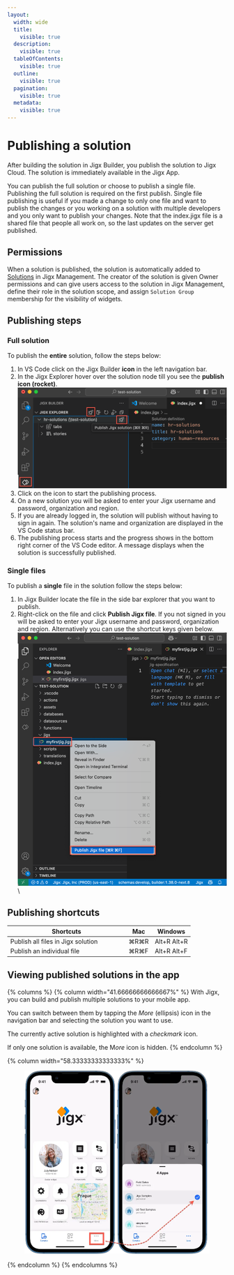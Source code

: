 ```yaml
---
layout:
  width: wide
  title:
    visible: true
  description:
    visible: true
  tableOfContents:
    visible: true
  outline:
    visible: true
  pagination:
    visible: true
  metadata:
    visible: true
---
```


# Publishing a solution

After building the solution in Jigx Builder, you publish the solution to Jigx Cloud. The solution is immediately available in the Jigx App.

You can publish the full solution or choose to publish a single file. Publishing the full solution is required on the first publish. Single file publishing is useful if you made a change to only one file and want to publish the changes or you working on a solution with multiple developers and you only want to publish your changes. Note that the index.jigx file is a shared file that people all work on, so the last updates on the server get published.

## Permissions

When a solution is published, the solution is automatically added to [Solutions](../../administration/solutions/solutions.md) in Jigx Management. The creator of the solution is given Owner permissions and can give users access to the solution in Jigx Management, define their role in the solution scope, and assign `Solution Group` membership for the visibility of widgets.

## Publishing steps

### Full solution

To publish the **entire** solution, follow the steps below:

1. In VS Code click on the Jigx Builder **icon** in the left navigation bar.
2. In the Jigx Explorer hover over the solution node till you see the **publish icon (rocket)**.\
   <img src="../../.gitbook/assets/JB-Publish.png" alt="" data-size="original">\
   &#x20;
3. Click on the icon to start the publishing process.
4. On a new solution you will be asked to enter your Jigx username and password, organization and region.
5. If you are already logged in, the solution will publish without having to sign in again. The solution's name and organization are displayed in the VS Code status bar.
6. The publishing process starts and the progress shows in the bottom right corner of the VS Code editor. A message displays when the solution is successfully published.

### Single files

To publish a **single** file in the solution follow the steps below:

1. In Jigx Builder locate the file in the side bar explorer that you want to publish.
2. Right-click on the file and click **Publish Jigx file**. If you not signed in you will be asked to enter your Jigx username and password, organization and region. Alternatively you can use the shortcut keys given below. \
   ![](../../.gitbook/assets/JB-SinglePub.png)\


## Publishing shortcuts

<table><thead><tr><th width="257.83203125">Shortcuts</th><th>Mac</th><th>Windows</th></tr></thead><tbody><tr><td>Publish all files in Jigx solution</td><td>⌘R⌘R</td><td>Alt+R Alt+R</td></tr><tr><td>Publish an individual file</td><td>⌘R⌘F</td><td>Alt+R Alt+F</td></tr></tbody></table>

## Viewing published solutions in the app

{% columns %}
{% column width="41.66666666666667%" %}
With Jigx, you can build and publish multiple solutions to your mobile app.

You can switch between them by tapping the _More_ (ellipsis) icon in the navigation bar and selecting the solution you want to use.

The currently active solution is highlighted with a _checkmark_ icon.

If only one solution is available, the &#x4D;_&#x6F;re_ icon is hidden.
{% endcolumn %}

{% column width="58.33333333333333%" %}
<figure><img src="../../.gitbook/assets/jigx-solutions.png" alt=""><figcaption></figcaption></figure>
{% endcolumn %}
{% endcolumns %}
